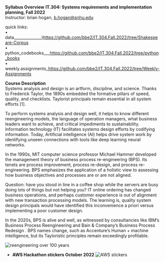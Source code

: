 **Syllabus Overview**
**IT.304: Systems requirements and implementation planning, Fall 2022**  
Instructor: brian hogan, b.hogan@snhu.edu

quick links:  
• data______________)https://github.com/bbe2/IT.304.Fall.2022/tree/Shakespeare-Corpus  
• python_codebooks___https://github.com/bbe2/IT.304.Fall.2022/tree/python_books  
• weekly.assignments_https://github.com/bbe2/IT.304.Fall.2022/tree/Weekly-Assignments  

**Course Description**  
Systems analysis and design is an artform, discipline, and science. Thanks to Frederick Taylor, the 1890s embedded the formative pillars of speed, quality, and checklists. Taylorist principals remain essential in all system efforts [1].  

To perform systems analysis and design well, it helps to know different reengineering models, the language of operation managers, what business leaders want to achieve, and critical impediments to sustainability. Information technology (IT) facilitates systems design efforts by codifying information. Today, Artificial intelligence (AI) helps drive system work by identifying unseen connections with tools like deep learning neural networks.  
 
In the 1990s, MIT computer science professor Michael Hammer developed the management theory of business process re-engineering (BPS). Its tenets are process improvement, process re-design, and process re-engineering. BPS emphasizes the application of a holistic view to assessing how business objectives and processes are or are not aligned.  

Question: have you stood in line in a coffee shop while the servers are busy doing lots of things but not helping you? IT online ordering has changed business operations, and perhaps customer experience is out of alignment with new transaction processing models. The learning is, quality system design principals would have identified this inconvenience a priori versus implementing a poor customer design.  

In the 2020s, BPS is alive and well, as witnessed by consultancies like IBM’s Business Process Reengineering <IBM-BPRS> and Bain & Company’s Business Process Redesign <Bain>. BPS names change, such as Accenture’s Human + machine intelligence, but its Tayloristic principles remain exceedingly profitable.  


![reengineering over 100 years](https://user-images.githubusercontent.com/59778456/225441773-00f7e5c1-983b-4d36-a0a9-590702a4dd83.PNG)


- **AWS Hackathon stickers October 2022**
![AWS stickers](https://user-images.githubusercontent.com/59778456/199830336-d3ff3334-08c9-40ca-a115-f38257463b0e.jpg)
